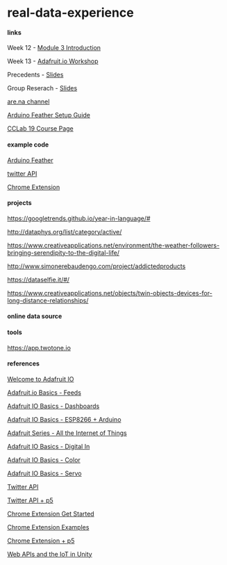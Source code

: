 # real-data-experience

#### links
Week 12 - [Module 3 Introduction](https://docs.google.com/presentation/d/1quG3NMsu32gj3gx0iBx0PItii7S6DN-nm8AzL76_Jdo/edit?usp=sharing)

Week 13 - [Adafruit.io Workshop](https://docs.google.com/presentation/d/1Hxjsd9dTlZ7rsSUN6qiQZh8vscT660CQR4ch8NryLvw/edit?usp=sharing)

Precedents - [Slides](https://docs.google.com/presentation/d/1awGWLoMGu2VcjLPCTgT531mqfODZXSKGYlxqPzhsmiw/edit?usp=sharing)

Group Reserach - [Slides](https://docs.google.com/presentation/d/1TTUTnokKYTNSN5PiR3CBzWWRISx7MlGumSogDTa_Muo/edit#slide=id.g75b02bf912_0_68)

[are.na channel](https://www.are.na/creativity-and-comp-lab-secd-fa19/real-time-data-experience)

[Arduino Feather Setup Guide](https://docs.google.com/document/d/1ZME_o4JVnsBV99tFDiVYJLERD-QCvaDN-dzf0Co8K5o/edit?usp=sharing)

[CCLab 19 Course Page](https://github.com/youozhan/Creativity-and-Comp-Lab.SecD.Fa19)

#### example code
[Arduino Feather](/Arduino%20Feather)

[twitter API](https://github.com/youozhan/rt-data-experience/tree/master/01_twitter_api_oauth)

[Chrome Extension](https://github.com/youozhan/rt-data-experience/tree/master/06_with_p5)

#### projects
https://googletrends.github.io/year-in-language/#

http://dataphys.org/list/category/active/

https://www.creativeapplications.net/environment/the-weather-followers-bringing-serendipity-to-the-digital-life/

http://www.simonerebaudengo.com/project/addictedproducts

https://dataselfie.it/#/

https://www.creativeapplications.net/objects/twin-objects-devices-for-long-distance-relationships/

#### online data source


#### tools
https://app.twotone.io

#### references
[Welcome to Adafruit IO](https://learn.adafruit.com/welcome-to-adafruit-io/libraries )

[Adafruit.io Basics - Feeds](https://learn.adafruit.com/adafruit-io-basics-feeds)

[Adafruit IO Basics - Dashboards](https://learn.adafruit.com/adafruit-io-basics-dashboards)

[Adafruit IO Basics - ESP8266 + Arduino](https://learn.adafruit.com/adafruit-io-basics-esp8266-arduino)

[Adafruit Series - All the Internet of Things](https://youtu.be/EiTcl4VFTA8)

[Adafruit IO Basics - Digital In](https://learn.adafruit.com/adafruit-io-basics-digital-input/overview)

[Adafruit IO Basics - Color](https://learn.adafruit.com/adafruit-io-basics-color/overview)

[Adafruit IO Basics - Servo](https://learn.adafruit.com/adafruit-io-basics-servo/overview)

[Twitter API](https://shiffman.net/a2z/twitter-bots/)

[Twitter API + p5](https://github.com/shiffman/A2Z-F17/tree/master/week4-twitter/01_twitter_api_oauth)

[Chrome Extension Get Started](https://developer.chrome.com/extensions/getstarted)

[Chrome Extension Examples](https://developer.chrome.com/extensions/samples)

[Chrome Extension + p5](https://github.com/shiffman/A2Z-F17/tree/master/week10-chrome-ext/06_with_p5)

[Web APIs and the IoT in Unity](https://www.sitepoint.com/web-apis-and-iot-in-unity/)





